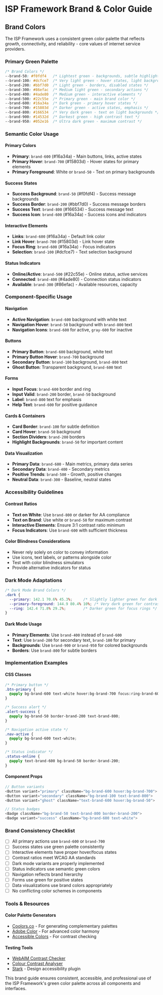 # ISP Framework Brand & Color Guide

## Brand Colors

The ISP Framework uses a consistent green color palette that reflects growth, connectivity, and reliability - core values of internet service providers.

### Primary Green Palette

```css
/* Brand Colors */
--brand-50: #f0fdf4   /* Lightest green - backgrounds, subtle highlights */
--brand-100: #dcfce7  /* Very light green - hover states, light backgrounds */
--brand-200: #bbf7d0  /* Light green - borders, disabled states */
--brand-300: #86efac  /* Medium light green - secondary actions */
--brand-400: #4ade80  /* Medium green - interactive elements */
--brand-500: #22c55e  /* Primary green - main brand color */
--brand-600: #16a34a  /* Dark green - primary hover states */
--brand-700: #15803d  /* Darker green - active states, emphasis */
--brand-800: #166534  /* Very dark green - text on light backgrounds */
--brand-900: #14532d  /* Darkest green - high contrast text */
--brand-950: #052e16  /* Ultra dark green - maximum contrast */
```

### Semantic Color Usage

#### Primary Colors
- **Primary**: `brand-600` (#16a34a) - Main buttons, links, active states
- **Primary Hover**: `brand-700` (#15803d) - Hover states for primary elements
- **Primary Foreground**: White or `brand-50` - Text on primary backgrounds

#### Success States
- **Success Background**: `brand-50` (#f0fdf4) - Success message backgrounds
- **Success Border**: `brand-200` (#bbf7d0) - Success message borders
- **Success Text**: `brand-800` (#166534) - Success message text
- **Success Icon**: `brand-600` (#16a34a) - Success icons and indicators

#### Interactive Elements
- **Links**: `brand-600` (#16a34a) - Default link color
- **Link Hover**: `brand-700` (#15803d) - Link hover state
- **Focus Ring**: `brand-600` (#16a34a) - Focus indicators
- **Selection**: `brand-100` (#dcfce7) - Text selection background

#### Status Indicators
- **Online/Active**: `brand-500` (#22c55e) - Online status, active services
- **Connected**: `brand-400` (#4ade80) - Connection status indicators
- **Available**: `brand-300` (#86efac) - Available resources, capacity

### Component-Specific Usage

#### Navigation
- **Active Navigation**: `brand-600` background with white text
- **Navigation Hover**: `brand-50` background with `brand-800` text
- **Navigation Icons**: `brand-600` for active, `gray-600` for inactive

#### Buttons
- **Primary Button**: `brand-600` background, white text
- **Primary Button Hover**: `brand-700` background
- **Secondary Button**: `brand-100` background, `brand-800` text
- **Ghost Button**: Transparent background, `brand-600` text

#### Forms
- **Input Focus**: `brand-600` border and ring
- **Input Valid**: `brand-200` border, `brand-50` background
- **Label**: `brand-800` text for emphasis
- **Help Text**: `brand-600` for positive guidance

#### Cards & Containers
- **Card Border**: `brand-100` for subtle definition
- **Card Hover**: `brand-50` background
- **Section Dividers**: `brand-200` borders
- **Highlight Backgrounds**: `brand-50` for important content

#### Data Visualization
- **Primary Data**: `brand-600` - Main metrics, primary data series
- **Secondary Data**: `brand-400` - Secondary metrics
- **Positive Trends**: `brand-500` - Growth, positive changes
- **Neutral Data**: `brand-300` - Baseline, neutral states

### Accessibility Guidelines

#### Contrast Ratios
- **Text on White**: Use `brand-800` or darker for AA compliance
- **Text on Brand**: Use white or `brand-50` for maximum contrast
- **Interactive Elements**: Ensure 3:1 contrast ratio minimum
- **Focus Indicators**: Use `brand-600` with sufficient thickness

#### Color Blindness Considerations
- Never rely solely on color to convey information
- Use icons, text labels, or patterns alongside color
- Test with color blindness simulators
- Provide alternative indicators for status

### Dark Mode Adaptations

```css
/* Dark Mode Brand Colors */
.dark {
  --primary: 142.1 70.6% 45.3%;     /* Slightly lighter green for dark backgrounds */
  --primary-foreground: 144.9 80.4% 10%; /* Very dark green for contrast */
  --ring: 142.4 71.8% 29.2%;        /* Darker green for focus rings */
}
```

#### Dark Mode Usage
- **Primary Elements**: Use `brand-400` instead of `brand-600`
- **Text**: Use `brand-200` for secondary text, `brand-100` for primary
- **Backgrounds**: Use `brand-900` or `brand-950` for colored backgrounds
- **Borders**: Use `brand-800` for subtle borders

### Implementation Examples

#### CSS Classes
```css
/* Primary button */
.btn-primary {
  @apply bg-brand-600 text-white hover:bg-brand-700 focus:ring-brand-600;
}

/* Success alert */
.alert-success {
  @apply bg-brand-50 border-brand-200 text-brand-800;
}

/* Navigation active state */
.nav-active {
  @apply bg-brand-600 text-white;
}

/* Status indicator */
.status-online {
  @apply text-brand-600 bg-brand-50 border-brand-200;
}
```

#### Component Props
```typescript
// Button variants
<Button variant="primary" className="bg-brand-600 hover:bg-brand-700">
<Button variant="secondary" className="bg-brand-100 text-brand-800">
<Button variant="ghost" className="text-brand-600 hover:bg-brand-50">

// Status badges
<Badge className="bg-brand-50 text-brand-800 border-brand-200">
<Badge variant="success" className="bg-brand-600 text-white">
```

### Brand Consistency Checklist

- [ ] All primary actions use `brand-600` or `brand-700`
- [ ] Success states use green palette consistently
- [ ] Interactive elements have proper hover/focus states
- [ ] Contrast ratios meet WCAG AA standards
- [ ] Dark mode variants are properly implemented
- [ ] Status indicators use semantic green colors
- [ ] Navigation reflects brand hierarchy
- [ ] Forms use green for positive states
- [ ] Data visualizations use brand colors appropriately
- [ ] No conflicting color schemes in components

### Tools & Resources

#### Color Palette Generators
- [Coolors.co](https://coolors.co) - For generating complementary palettes
- [Adobe Color](https://color.adobe.com) - For advanced color harmony
- [Accessible Colors](https://accessible-colors.com) - For contrast checking

#### Testing Tools
- [WebAIM Contrast Checker](https://webaim.org/resources/contrastchecker/)
- [Colour Contrast Analyser](https://www.tpgi.com/color-contrast-checker/)
- [Stark](https://www.getstark.co/) - Design accessibility plugin

This brand guide ensures consistent, accessible, and professional use of the ISP Framework's green color palette across all components and interfaces.
